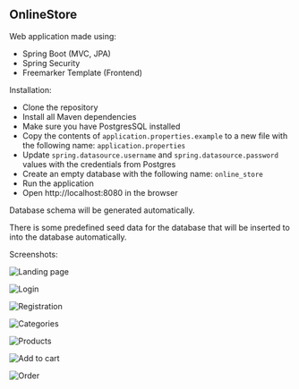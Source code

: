 ## OnlineStore

Web application made using:

- Spring Boot (MVC, JPA)
- Spring Security 
- Freemarker Template (Frontend)



Installation:
- Clone the repository
- Install all Maven dependencies
- Make sure you have PostgresSQL installed
- Copy the contents of `application.properties.example` to a new file with the following name: `application.properties`
- Update `spring.datasource.username` and `spring.datasource.password` values with the credentials from Postgres
- Create an empty database with the following name: `online_store`
- Run the application 
- Open http://localhost:8080 in the browser

Database schema will be generated automatically. 

There is some predefined seed data for the database that will be inserted to into the database automatically.

Screenshots:

![Landing page](screenshots/landing.png)

![Login](screenshots/login.png)

![Registration](screenshots/register.png)

![Categories](screenshots/categories.png)

![Products](screenshots/products.png)

![Add to cart](screenshots/add_to_cart.png)

![Order](screenshots/order.png)